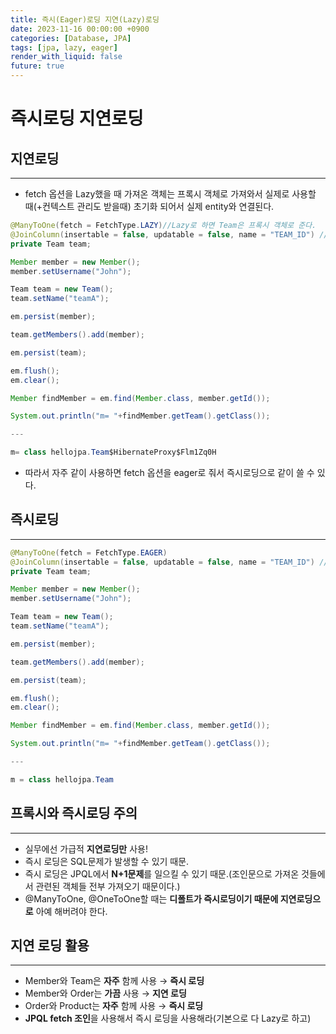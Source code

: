 ```yaml
---
title: 즉시(Eager)로딩 지연(Lazy)로딩
date: 2023-11-16 00:00:00 +0900
categories: [Database, JPA]
tags: [jpa, lazy, eager]
render_with_liquid: false
future: true
---
```


# 즉시로딩 지연로딩

## 지연로딩

---

- fetch 옵션을 Lazy했을 때 가져온 객체는 프록시 객체로 가져와서 실제로 사용할 때(+컨텍스트 관리도 받을때) 초기화 되어서 실제 entity와 연결된다.

```java
@ManyToOne(fetch = FetchType.LAZY)//Lazy로 하면 Team은 프록시 객체로 준다.
@JoinColumn(insertable = false, updatable = false, name = "TEAM_ID") //읽기 전용 필드 옵션
private Team team;

Member member = new Member();
member.setUsername("John");

Team team = new Team();
team.setName("teamA");

em.persist(member);

team.getMembers().add(member);

em.persist(team);

em.flush();
em.clear();

Member findMember = em.find(Member.class, member.getId());

System.out.println("m= "+findMember.getTeam().getClass());

---

m= class hellojpa.Team$HibernateProxy$Flm1Zq0H
```

- 따라서 자주 같이 사용하면 fetch 옵션을 eager로 줘서 즉시로딩으로 같이 쓸 수 있다.

## 즉시로딩

---

```java
@ManyToOne(fetch = FetchType.EAGER)
@JoinColumn(insertable = false, updatable = false, name = "TEAM_ID") //읽기 전용 필드 옵션
private Team team;

Member member = new Member();
member.setUsername("John");

Team team = new Team();
team.setName("teamA");

em.persist(member);

team.getMembers().add(member);

em.persist(team);

em.flush();
em.clear();

Member findMember = em.find(Member.class, member.getId());

System.out.println("m= "+findMember.getTeam().getClass());

---

m = class hellojpa.Team
```

## 프록시와 즉시로딩 주의

---

- 실무에선 가급적 **지연로딩만** 사용!
- 즉시 로딩은 SQL문제가 발생할 수 있기 때문.
- 즉시 로딩은 JPQL에서 **N+1문제**를 일으킬 수 있기 때문.(조인문으로 가져온 것들에서 관련된 객체들 전부 가져오기 때문이다.)
- @ManyToOne, @OneToOne할 때는 **디폴트가 즉시로딩이기 때문에 지연로딩으로** 아예 해버려야 한다.

## 지연 로딩 활용

---

- Member와 Team은 **자주** 함께 사용 → **즉시 로딩**
- Member와 Order는 **가끔** 사용 → **지연 로딩**
- Order와 Product는 **자주** 함께 사용 → **즉시 로딩**
- **JPQL fetch 조인**을 사용해서 즉시 로딩을 사용해라(기본으로 다 Lazy로 하고)
